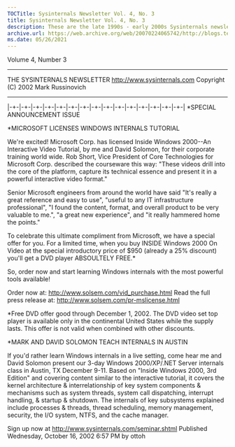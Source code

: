 ```yaml
---
TOCTitle: Sysinternals Newsletter Vol. 4, No. 3
title: Sysinternals Newsletter Vol. 4, No. 3
description: These are the late 1990s - early 2000s Sysinternals newsletters written by Mark
archive.url: https://web.archive.org/web/20070224065742/http://blogs.technet.com/sysinternals/archive/2002/10/16/452883.aspx
ms.date: 05/26/2021
---
```


Volume 4, Number 3
**********************************************************
THE SYSINTERNALS NEWSLETTER
http://www.sysinternals.com
Copyright (C) 2002 Mark Russinovich
**********************************************************

|-+-|-+-|-+-|-+-|-+-|-+-|-+-|-+-|-+-|-+-|-+-|-+-|-+-|-+-|-+-|
*SPECIAL ANNOUNCEMENT ISSUE

*MICROSOFT LICENSES WINDOWS INTERNALS TUTORIAL

We're excited! Microsoft Corp. has licensed Inside Windows 2000--An
Interactive Video Tutorial, by me and David Solomon, for their corporate
training world wide. Rob Short, Vice President of Core Technologies for
Microsoft Corp. described the courseware this way: "These videos drill
into the core of the platform, capture its technical essence and present
it in a powerful interactive video format."

Senior Microsoft engineers from around the world have said "It's really
a great reference and easy to use", "useful to any IT infrastructure
professional", "I found the content, format, and overall product to be
very valuable to me.", "a great new experience", and "it really hammered
home the points."

To celebrate this ultimate compliment from Microsoft, we have a special
offer for you. For a limited time, when you buy INSIDE Windows 2000 On
Video at the special introductory price of $950 (already a 25% discount)
you'll get a DVD player ABSOULTELY FREE.*

So, order now and start learning Windows internals with the most
powerful tools available!

Order now at: http://www.solsem.com/vid_purchase.html
Read the full press release at: http://www.solsem.com/pr-mslicense.html

*Free DVD offer good through December 1, 2002. The DVD video set top
player is available only in the continental United States while the
supply lasts. This offer is not valid when combined with other
discounts.

*MARK AND DAVID SOLOMON TEACH INTERNALS IN AUSTIN

If you'd rather learn Windows internals in a live setting, come hear me
and David Solomon present our 3-day Windows 2000/XP/.NET Server
internals class in Austin, TX December 9-11. Based on "Inside Windows
2000, 3rd Edition" and covering content similar to the interactive
tutorial, it covers the kernel architecture & interrelationship of key
system components & mechanisms such as system threads, system call
dispatching, interrupt handling, & startup & shutdown. The internals of
key subsystems explained include processes & threads, thread scheduling,
memory management, security, the I/O system, NTFS, and the cache
manager.

Sign up now at http://www.sysinternals.com/seminar.shtml
Published Wednesday, October 16, 2002 6:57 PM by ottoh
